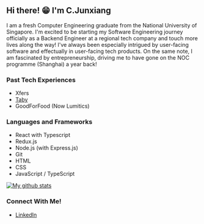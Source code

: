 ## Hi there! 😁 I'm **C.Junxiang**

I am a fresh Computer Engineering graduate from the National University of Singapore. I'm excited to be starting my Software Engineering journey officially as a Backend Engineer at a regional tech company and touch more lives along the way! I've always been especially intrigued by user-facing software and effectually in user-facing tech products. On the same note, I am fascinated by entrepreneurship, driving me to have gone on the NOC programme (Shanghai) a year back! 

### Past Tech Experiences
- Xfers 
- [Taby](https://taby.info)
- GoodForFood (Now Lumitics)

### Languages and Frameworks
- React with Typescript
- Redux.js
- Node.js (with Express.js)
- Git
- HTML
- CSS
- JavaScript / TypeScript

[![My github stats](https://github-readme-stats.vercel.app/api?username=cjunxiang&count_private=true&show_icons=true&theme=radical)](https://github.com/anuraghazra/github-readme-stats)

### Connect With Me! 
- [LinkedIn](https://www.linkedin.com/in/junxiangcheng/)

<br />
